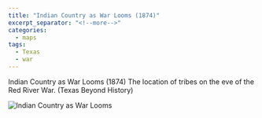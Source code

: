 ```yaml
---
title: "Indian Country as War Looms (1874)"
excerpt_separator: "<!--more-->"
categories:
  - maps
tags:
  - Texas
  - war
---
```

Indian Country as War Looms (1874)
The location of tribes on the eve of the Red River War. (Texas Beyond History)

![Indian Country as War Looms](/images/152.jpg)
